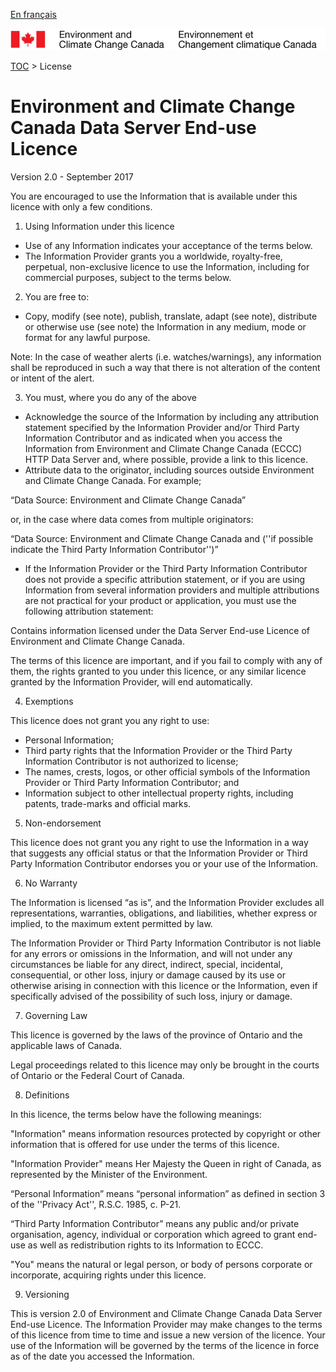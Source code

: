 [En français](readme_fr.md)

![ECCC logo](../img_eccc-logo.png)

[TOC](../readme_en.md) > License


Environment and Climate Change Canada Data Server End-use Licence
=======================

Version 2.0 - September 2017

You are encouraged to use the Information that is available under this licence with only a few conditions.

1. Using Information under this licence

* Use of any Information indicates your acceptance of the terms below.
* The Information Provider grants you a worldwide, royalty-free, perpetual, non-exclusive licence to use the Information, including for commercial purposes, subject to the terms below.

2. You are free to:

* Copy, modify (see note), publish, translate, adapt (see note), distribute or otherwise use (see note) the Information in any medium, mode or format for any lawful purpose.

Note: In the case of weather alerts (i.e. watches/warnings), any information shall be reproduced in such a way that there is not alteration of the content or intent of the alert.

3. You must, where you do any of the above

* Acknowledge the source of the Information by including any attribution statement specified by the Information Provider and/or Third Party Information Contributor and as indicated when you access the Information from Environment and Climate Change Canada (ECCC) HTTP Data Server and, where possible, provide a link to this licence.
* Attribute data to the originator, including sources outside Environment and Climate Change Canada.  For example;

“Data Source: Environment and Climate Change Canada”

or, in the case where data comes from multiple originators:

“Data Source: Environment and Climate Change Canada and (''if possible indicate the Third Party Information Contributor'')”

* If the Information Provider or the Third Party Information Contributor does not provide a specific attribution statement, or if you are using Information from several information providers and multiple attributions are not practical for your product or application, you must use the following attribution statement:

Contains information licensed under the Data Server End-use Licence of Environment and Climate Change Canada.

The terms of this licence are important, and if you fail to comply with any of them, the rights granted to you under this licence, or any similar licence granted by the Information Provider, will end automatically.

4. Exemptions

This licence does not grant you any right to use:

* Personal Information;
* Third party rights that the Information Provider or the Third Party Information Contributor is not authorized to license;
* The names, crests, logos, or other official symbols of the Information Provider or Third Party Information Contributor; and
* Information subject to other intellectual property rights, including patents, trade-marks and official marks.

5. Non-endorsement

This licence does not grant you any right to use the Information in a way that suggests any official status or that the Information Provider or Third Party Information Contributor endorses you or your use of the Information.

6. No Warranty

The Information is licensed “as is”, and the Information Provider excludes all representations, warranties, obligations, and liabilities, whether express or implied, to the maximum extent permitted by law.

The Information Provider or Third Party Information Contributor is not liable for any errors or omissions in the Information, and will not under any circumstances be liable for any direct, indirect, special, incidental, consequential, or other loss, injury or damage caused by its use or otherwise arising in connection with this licence or the Information, even if specifically advised of the possibility of such loss, injury or damage.

7. Governing Law

This licence is governed by the laws of the province of Ontario and the applicable laws of Canada.

Legal proceedings related to this licence may only be brought in the courts of Ontario or the Federal Court of Canada.

8. Definitions

In this licence, the terms below have the following meanings:

"Information" means information resources protected by copyright or other information that is offered for use under the terms of this licence.

"Information Provider" means Her Majesty the Queen in right of Canada, as represented by the Minister of the Environment.

“Personal Information” means “personal information” as defined in section 3 of the ''Privacy Act'', R.S.C. 1985, c. P-21.

“Third Party Information Contributor” means any public and/or private organisation, agency, individual or corporation which agreed to grant end-use as well as redistribution rights to its Information to ECCC.

"You" means the natural or legal person, or body of persons corporate or incorporate, acquiring rights under this licence.

9. Versioning

This is version 2.0 of Environment and Climate Change Canada Data Server End-use Licence.  The Information Provider may make changes to the terms of this licence from time to time and issue a new version of the licence. Your use of the Information will be governed by the terms of the licence in force as of the date you accessed the Information.
